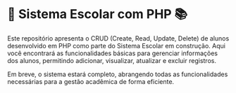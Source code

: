 <h1>🏫 Sistema Escolar com PHP 📚</h1>

Este repositório apresenta o CRUD (Create, Read, Update, Delete) de alunos desenvolvido em PHP como parte do Sistema Escolar em construção. Aqui você encontrará as funcionalidades básicas para gerenciar informações dos alunos, permitindo adicionar, visualizar, atualizar e excluir registros.

Em breve, o sistema estará completo, abrangendo todas as funcionalidades necessárias para a gestão acadêmica de forma eficiente. 
